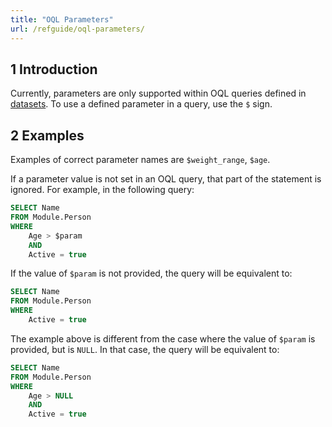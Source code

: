 ```yaml
---
title: "OQL Parameters"
url: /refguide/oql-parameters/
---
```


## 1 Introduction

Currently, parameters are only supported within OQL queries defined in [datasets](/refguide/data-sets/). To use a defined parameter in a query, use the `$` sign.

## 2 Examples

Examples of correct parameter names are `$weight_range`, `$age`.

If a parameter value is not set in an OQL query, that part of the statement is ignored. For example, in the following query:

```sql {linenos=false}
SELECT Name
FROM Module.Person
WHERE
    Age > $param 
    AND
    Active = true
```

If the value of `$param` is not provided, the query will be equivalent to:

```sql {linenos=false}
SELECT Name
FROM Module.Person
WHERE
    Active = true
```

The example above is different from the case where the value of `$param` is provided, but is `NULL`. In that case, the query will be equivalent to:

```sql {linenos=false}
SELECT Name
FROM Module.Person
WHERE
    Age > NULL
    AND
    Active = true
```
